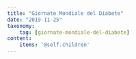 ```yaml
---
title: "Giornate Mondiale del Diabete"
date: "2019-11-25"
taxonomy: 
    tag: [giornate-mondiale-del-diabete]
content:
    items: '@self.children'
---
```

